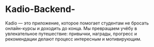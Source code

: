 # Kadio-Backend-
Kadio — это приложение, которое помогает студентам не бросать онлайн-курсы и доходить до конца. Мы превращаем учёбу в увлекательное путешествие: привычки, награды, прогресс и рекомендации делают процесс интересным и мотивирующим.
